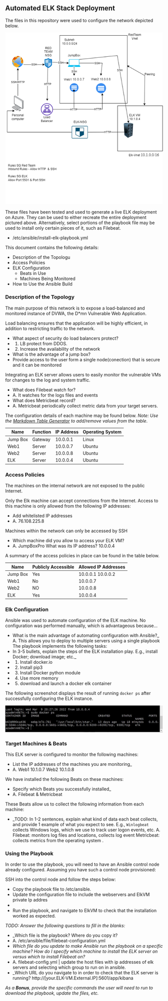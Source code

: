 ## Automated ELK Stack Deployment

The files in this repository were used to configure the network depicted below.

![TODO: Update the path with the name of your diagram](https://github.com/contrariar/Project-1-ELK/blob/main/elk%20diagram.drawio.png)

These files have been tested and used to generate a live ELK deployment on Azure. They can be used to either recreate the entire deployment pictured above. Alternatively, select portions of the playbook file may be used to install only certain pieces of it, such as Filebeat.

  - /etc/ansible/install-elk-playbook.yml   

This document contains the following details:
- Description of the Topologu
- Access Policies
- ELK Configuration
  - Beats in Use
  - Machines Being Monitored
- How to Use the Ansible Build


### Description of the Topology

The main purpose of this network is to expose a load-balanced and monitored instance of DVWA, the D*mn Vulnerable Web Application.

Load balancing ensures that the application will be highly efficient, in addition to restricting traffic to the network.
-  What aspect of security do load balancers protect?
- 1. LB protect from DDOS. 
- 2. Increase the availability  of the network  
-  What is the advantage of a jump box?
-  Provide access to the user form a single node(conection) that is secure and it can be monitored 

Integrating an ELK server allows users to easily monitor the vulnerable VMs for changes to the log and system traffic.
-  What does Filebeat watch for? 
- A. It watches for the logs files and events
-  What does Metricbeat record?
- A. Metricbeat periodically collect metric data from your target servers.

The configuration details of each machine may be found below.
_Note: Use the [Markdown Table Generator](http://www.tablesgenerator.com/markdown_tables) to add/remove values from the table_.

| Name     | Function | IP Address | Operating System |
|----------|----------|------------|------------------|
| Jump Box | Gateway  | 10.0.0.1   | Linux            |
| Web1     | Server   | 10.0.0.7   | Ubuntu           |
| Web2     | Server   | 10.0.0.8   | Ubuntu           |
| ELK      | Server   | 10.0.0.4   | Ubuntu           |

### Access Policies

The machines on the internal network are not exposed to the public Internet. 

Only the Elk machine can accept connections from the Internet. Access to this machine is only allowed from the following IP addresses:
- Add whitelisted IP addresses 
- A. 76.108.225.8

Machines within the network can only be accessed by SSH
- Which machine did you allow to access your ELK VM?
- A. JumpBoxPro What was its IP address? 10.0.0.4

A summary of the access policies in place can be found in the table below.

| Name     | Publicly Accessible | Allowed IP Addresses |
|----------|---------------------|----------------------|
| Jump Box | Yes                 | 10.0.0.1 10.0.0.2    |
| Web1     | No                  | 10.0.0.7             |
| Web2     | NO                  | 10.0.0.8             |
| ELK      | Yes                 | 10.0.0.4             |  



### Elk Configuration

Ansible was used to automate configuration of the ELK machine. No configuration was performed manually, which is advantageous because...
- What is the main advantage of automating configuration with Ansible?_
 A. This allows you to deploy to multiple servers using a single playbook
The playbook implements the following tasks:
-  In 3-5 bullets, explain the steps of the ELK installation play. E.g., install Docker; download image; etc._
-  1. Install docker.io
-  2. Install pip3
-  3. Install Docker python module
-  4. Use more memory
-  5. download and launch a docker elk container


The following screenshot displays the result of running `docker ps` after successfully configuring the ELK instance.

![TODO: Update the path with the name of your screenshot of docker ps output](https://github.com/contrariar/Project-1-ELK/blob/main/docker%20ps.JPG)

### Target Machines & Beats
This ELK server is configured to monitor the following machines:
- List the IP addresses of the machines you are monitoring_
-  A.  Web1 10.1.0.7 Web2 10.1.0.8

We have installed the following Beats on these machines:
- Specify which Beats you successfully installed_
- A.  Filebeat & Metricbeat

These Beats allow us to collect the following information from each machine:
- _TODO: In 1-2 sentences, explain what kind of data each beat collects, and provide 1 example of what you expect to see. E.g., `Winlogbeat` collects Windows logs, which we use to track user logon events, etc.
A. Filebeat:  monitors log files and locations, collects log event
   Metricbeat:  collects metrics from the operating system .
   
### Using the Playbook
In order to use the playbook, you will need to have an Ansible control node already configured. Assuming you have such a control node provisioned: 

SSH into the control node and follow the steps below:
- Copy the playbook file to /etc/ansible.
- Update the configuration file to include the webservers and ElkVM private Ip addres
- 
- Run the playbook, and navigate to ElkVM to check that the installation worked as expected.

_TODO: Answer the following questions to fill in the blanks:_
- _Which file is the playbook? Where do you copy it?
- A. /etc/ansible/file/filebeat-configuration.yml
- _Which file do you update to make Ansible run the playbook on a specific machine? How do I specify which machine to install the ELK server on versus which to install Filebeat on?_ 
- A.  filebeat-config.yml | update the host files with ip addresses of elk servers and selecting which group to run on in ansible.
- _Which URL do you navigate to in order to check that the ELK server is running? http://[your.ELK-VM.External.IP]:5601/app/kibana

_As a **Bonus**, provide the specific commands the user will need to run to download the playbook, update the files, etc._
